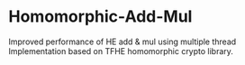 # Homomorphic-Add-Mul
Improved performance of HE add &amp; mul using multiple thread
Implementation based on TFHE homomorphic crypto library.

